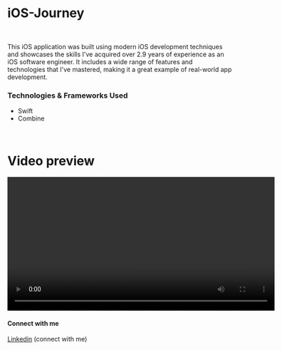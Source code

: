 # iOS-Journey

<br>

This iOS application was built using modern iOS development techniques and showcases the skills I've acquired over 2.9 years of experience as an iOS software engineer. It includes a wide range of features and technologies that I've mastered, making it a great example of real-world app development.

### Technologies & Frameworks Used

- Swift
- Combine

<br>


# Video preview

<video width="600" controls>
  <source src="https://raw.githubusercontent.com/Muniyaraj-ios/assets/main/video_preview_in_feed_.mp4" type="video/mp4">
  Your browser does not support the video tag.
</video>


#### Connect with me

[Linkedin](https://in.linkedin.com/in/muniyaraj-ios) (connect with me)

</br>
